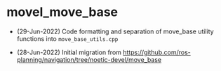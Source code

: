 # movel_move_base

* (29-Jun-2022) Code formatting and separation of move_base utility functions into `move_base_utils.cpp`

* (28-Jun-2022) Initial migration from https://github.com/ros-planning/navigation/tree/noetic-devel/move_base